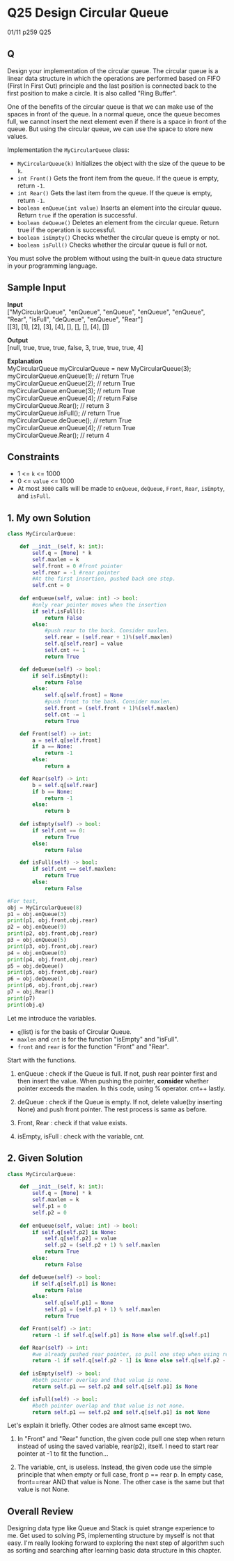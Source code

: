 # Q25 Design Circular Queue

01/11 p259 Q25

## Q

Design your implementation of the circular queue. The circular queue is a linear data structure in which the operations are performed based on FIFO (First In First Out) principle and the last position is connected back to the first position to make a circle. It is also called "Ring Buffer".

One of the benefits of the circular queue is that we can make use of the spaces in front of the queue. In a normal queue, once the queue becomes full, we cannot insert the next element even if there is a space in front of the queue. But using the circular queue, we can use the space to store new values.

Implementation the `MyCircularQueue` class:  

- `MyCircularQueue(k)` Initializes the object with the size of the queue to be `k`.
- `int Front()` Gets the front item from the queue. If the queue is empty, return `-1`.
- `int Rear()` Gets the last item from the queue. If the queue is empty, return `-1`.
- `boolean enQueue(int value)` Inserts an element into the circular queue. Return `true` if the operation is successful.
- `boolean deQueue()` Deletes an element from the circular queue. Return true if the operation is successful.
- `boolean isEmpty()` Checks whether the circular queue is empty or not.
- `boolean isFull()` Checks whether the circular queue is full or not.

You must solve the problem without using the built-in queue data structure in your programming language. 


## Sample Input 

__Input__  
["MyCircularQueue", "enQueue", "enQueue", "enQueue", "enQueue", "Rear", "isFull", "deQueue", "enQueue", "Rear"]  
[[3], [1], [2], [3], [4], [], [], [], [4], []]  

__Output__  
[null, true, true, true, false, 3, true, true, true, 4]

__Explanation__  
MyCircularQueue myCircularQueue = new MyCircularQueue(3);  
myCircularQueue.enQueue(1); // return True  
myCircularQueue.enQueue(2); // return True  
myCircularQueue.enQueue(3); // return True  
myCircularQueue.enQueue(4); // return False  
myCircularQueue.Rear();     // return 3  
myCircularQueue.isFull();   // return True  
myCircularQueue.deQueue();  // return True  
myCircularQueue.enQueue(4); // return True  
myCircularQueue.Rear();     // return 4  

## Constraints

- 1 <= `k` <= 1000
- 0 <= `value` <= 1000
- At most `3000` calls will be made to `enQueue`, `deQueue`, `Front`, `Rear`, `isEmpty`, and `isFull`.

## 1. My own Solution

```py
class MyCircularQueue:

    def __init__(self, k: int):
        self.q = [None] * k
        self.maxlen = k
        self.front = 0 #front pointer
        self.rear = -1 #rear pointer
        #At the first insertion, pushed back one step.
        self.cnt = 0
        
    def enQueue(self, value: int) -> bool: 
        #only rear pointer moves when the insertion
        if self.isFull():
            return False
        else:
            #push rear to the back. Consider maxlen.
            self.rear = (self.rear + 1)%(self.maxlen)
            self.q[self.rear] = value
            self.cnt += 1
            return True

    def deQueue(self) -> bool:
        if self.isEmpty():
            return False
        else:
            self.q[self.front] = None
            #push front to the back. Consider maxlen.
            self.front = (self.front + 1)%(self.maxlen)
            self.cnt -= 1
            return True

    def Front(self) -> int:
        a = self.q[self.front]
        if a == None:
            return -1
        else:
            return a

    def Rear(self) -> int:
        b = self.q[self.rear]
        if b == None:
            return -1
        else:
            return b
        
    def isEmpty(self) -> bool:
        if self.cnt == 0:
            return True
        else:
            return False

    def isFull(self) -> bool:
        if self.cnt == self.maxlen:
            return True
        else:
            return False
```

```py
#For test,
obj = MyCircularQueue(8)
p1 = obj.enQueue(3)
print(p1, obj.front,obj.rear)
p2 = obj.enQueue(9)
print(p2, obj.front,obj.rear)
p3 = obj.enQueue(5)
print(p3, obj.front,obj.rear)
p4 = obj.enQueue(0)
print(p4, obj.front,obj.rear)
p5 = obj.deQueue()
print(p5, obj.front,obj.rear)
p6 = obj.deQueue()
print(p6, obj.front,obj.rear)
p7 = obj.Rear()
print(p7)
print(obj.q)
```

Let me introduce the variables.
- `q`(list) is for the basis of Circular Queue.
- `maxlen` and `cnt` is for the function "isEmpty" and "isFull".
- `front` and `rear` is for the function "Front" and "Rear".

Start with the functions.

1. enQueue : check if the Queue is full. If not, push rear pointer first and then insert the value. When pushing the pointer, __consider__ whether pointer exceeds the maxlen. In this code, using % operator. cnt++ lastly.

2. deQueue : check if the Queue is empty. If not, delete value(by inserting None) and push front pointer. The rest process is same as before.

3. Front, Rear : check if that value exists. 

4. isEmpty, isFull : check with the variable, cnt.


## 2. Given Solution

```py
class MyCircularQueue:

    def __init__(self, k: int):
        self.q = [None] * k
        self.maxlen = k
        self.p1 = 0
        self.p2 = 0 
        
    def enQueue(self, value: int) -> bool:
        if self.q[self.p2] is None:
            self.q[self.p2] = value
            self.p2 = (self.p2 + 1) % self.maxlen
            return True
        else:
            return False

    def deQueue(self) -> bool:
        if self.q[self.p1] is None:
            return False
        else:
            self.q[self.p1] = None
            self.p1 = (self.p1 + 1) % self.maxlen
            return True

    def Front(self) -> int:
        return -1 if self.q[self.p1] is None else self.q[self.p1]

    def Rear(self) -> int:
        #we already pushed rear pointer, so pull one step when using rear index.
        return -1 if self.q[self.p2 - 1] is None else self.q[self.p2 - 1]
        
    def isEmpty(self) -> bool:
        #both pointer overlap and that value is none.
        return self.p1 == self.p2 and self.q[self.p1] is None

    def isFull(self) -> bool:
        #both pointer overlap and that value is not none.
        return self.p1 == self.p2 and self.q[self.p1] is not None
```

Let's explain it briefly. Other codes are almost same except two.

1. In "Front" and "Rear" function, the given code pull one step when return instead of using the saved variable, rear(p2), itself. I need to start rear pointer at -1 to fit the function...

2. The variable, cnt, is useless. Instead, the given code use the simple principle that when empty or full case, front p == rear p. In empty case, front==rear AND that value is None. The other case is the same but that value is not None.

## Overall Review

Designing data type like Queue and Stack is quiet strange experience to me. Get used to solving PS, implementing structure by myself is not that easy. I'm really looking forward to exploring the next step of algorithm such as sorting and searching after learning basic data structure in this chapter.


